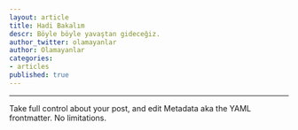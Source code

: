 ```yaml
---
layout: article
title: Hadi Bakalım
descr: Böyle böyle yavaştan gideceğiz.
author_twitter: olamayanlar
author: Olamayanlar
categories:
- articles
published: true
---
```


-----

Take full control about your post, and edit Metadata aka the YAML frontmatter. No limitations.